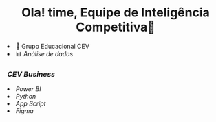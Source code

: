   <h1  align="center">Ola! time, Equipe de Inteligência Competitiva👋</h1>
       <li>🔭 Grupo Educacional CEV</li>
       <li>📊 <em>Análise de dados</li>
  <h3>CEV Business</h3>
      <li>Power BI</li>
      <li>Python</li>
      <li>App Script</li>
      <li>Figma</li>
  </ul>




